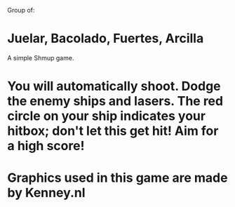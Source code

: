 Group of:

Juelar,
Bacolado,
Fuertes,
Arcilla
=======================================================

A simple Shmup game.

You will automatically shoot. Dodge the enemy ships and lasers. The red circle on your ship indicates your hitbox; don't let this get hit! Aim for a high score!
=======================================================
Graphics used in this game are made by Kenney.nl
=======================================================